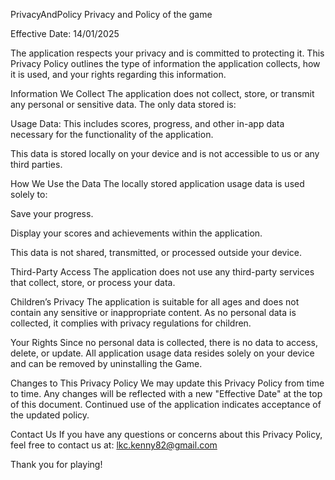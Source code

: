 PrivacyAndPolicy
Privacy and Policy of the game

Effective Date: 14/01/2025

The application respects your privacy and is committed to protecting it. This Privacy Policy outlines the type of information the application collects, how it is used, and your rights regarding this information.

Information We Collect
The application does not collect, store, or transmit any personal or sensitive data. The only data stored is:

Usage Data: This includes scores, progress, and other in-app data necessary for the functionality of the application.

This data is stored locally on your device and is not accessible to us or any third parties.

How We Use the Data
The locally stored application usage data is used solely to:

Save your progress.

Display your scores and achievements within the application.

This data is not shared, transmitted, or processed outside your device.

Third-Party Access
The application does not use any third-party services that collect, store, or process your data.

Children’s Privacy
The application is suitable for all ages and does not contain any sensitive or inappropriate content. As no personal data is collected, it complies with privacy regulations for children.

Your Rights
Since no personal data is collected, there is no data to access, delete, or update. All application usage data resides solely on your device and can be removed by uninstalling the Game.

Changes to This Privacy Policy
We may update this Privacy Policy from time to time. Any changes will be reflected with a new "Effective Date" at the top of this document. Continued use of the application indicates acceptance of the updated policy.

Contact Us
If you have any questions or concerns about this Privacy Policy, feel free to contact us at: lkc.kenny82@gmail.com

Thank you for playing!
